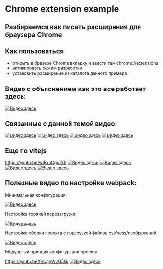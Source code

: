 # Chrome extension example

## **Разбираемся как писать расширения для браузера Chrome**


## Как пользоваться

- открыть в бразере Chrome вкладку и ввести там chrome://extensions
- активировать режим разработки
- установить расширение из каталога данного примера


## Видео с объяснением как это все работает здесь:
[![Видео здесь](https://img.youtube.com/vi/loumAwi7_yo/0.jpg)](https://www.youtube.com/watch?v=loumAwi7_yo)

## Связанные с данной темой видео:

[![Видео здесь](https://img.youtube.com/vi/ZqjDBxt8DYo/0.jpg)](https://www.youtube.com/watch?v=ZqjDBxt8DYo)
[![Видео здесь](https://img.youtube.com/vi/kV9Gq6FrABg/0.jpg)](https://www.youtube.com/watch?v=kV9Gq6FrABg)
[![Видео здесь](https://img.youtube.com/vi/63QjiIToP_E/0.jpg)](https://www.youtube.com/watch?v=63QjiIToP_E)
[![Видео здесь](https://img.youtube.com/vi/-wcuBUMQ47E/0.jpg)](https://www.youtube.com/watch?v=-wcuBUMQ47E)

## Еще по vitejs

https://youtu.be/wIEauCguZGI
[![Видео здесь](https://img.youtube.com/vi/wIEauCguZGI/0.jpg)](https://www.youtube.com/watch?v=wIEauCguZGI)
[![Видео здесь](https://img.youtube.com/vi/t98Q9hliZZo/0.jpg)](https://www.youtube.com/watch?v=t98Q9hliZZo)
[![Видео здесь](https://img.youtube.com/vi/aMzCDR_MHF0/0.jpg)](https://www.youtube.com/watch?v=aMzCDR_MHF0)
[![Видео здесь](https://img.youtube.com/vi/TZN6dC7ZOs0/0.jpg)](https://www.youtube.com/watch?v=TZN6dC7ZOs0)


## Полезные видео по настройке webpack:


Минимальная конфигурация:

[![Видео здесь](https://img.youtube.com/vi/unEl3Hezwpw/0.jpg)](https://www.youtube.com/watch?v=unEl3Hezwpw)

Настройка горячей перезагрузки:

[![Видео здесь](https://img.youtube.com/vi/oOpzkF2nU0s/0.jpg)](https://www.youtube.com/watch?v=oOpzkF2nU0s)

Настройка сборки проекта с подгрузкой файлов css/scss/изображений:

[![Видео здесь](https://img.youtube.com/vi/3B-NGZmMe-Y/0.jpg)](https://www.youtube.com/watch?v=3B-NGZmMe-Y)

Модульный принцип конфигурации проекта:

https://youtu.be/fnUqyWyG5kk
[![Видео здесь](https://img.youtube.com/vi/fnUqyWyG5kk/0.jpg)](https://www.youtube.com/watch?v=fnUqyWyG5kk)




